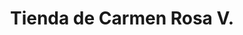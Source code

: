 ---
title: "Tienda de Carmen Rosa V."
url: /santa-cruz-de-la-sierra/tienda-de-carmen-rosa-v/
shop: Lebensmittel
---